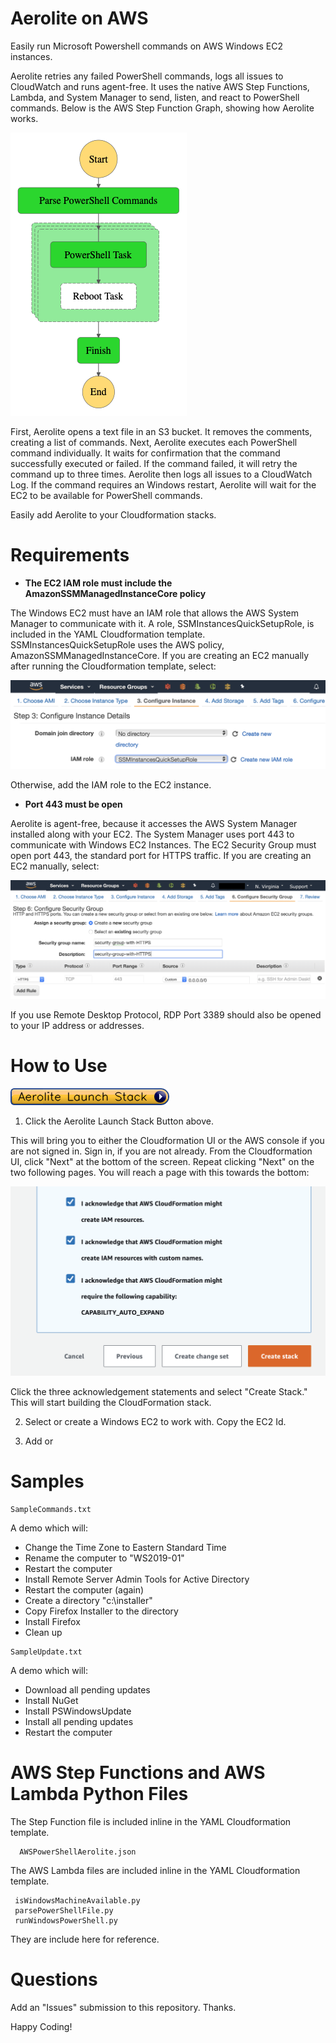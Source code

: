 # Aerolite on AWS

Easily run Microsoft Powershell commands on AWS Windows EC2 instances. 

Aerolite retries any failed PowerShell commands, logs all issues to CloudWatch and runs agent-free. It uses the native AWS Step Functions, Lambda, and System Manager to send, listen, and react to PowerShell commands. Below is the AWS Step Function Graph, showing how Aerolite works.


![Aerolite Step Functions Graph](/images/aerolite_graph.png?raw=true)


First, Aerolite opens a text file in an S3 bucket. It removes the comments, creating a list of commands. Next, Aerolite executes each PowerShell command individually. It waits for confirmation that the command successfully executed or failed. If the command failed, it will retry the command up to three times. Aerolite then logs all issues to a CloudWatch Log. If the command requires an Windows restart, Aerolite will wait for the EC2 to be available for PowerShell commands. 

Easily add Aerolite to your Cloudformation stacks.

# Requirements

- **The EC2 IAM role must include the AmazonSSMManagedInstanceCore policy**

The Windows EC2 must have an IAM role that allows the AWS System Manager to communicate with it. A role, SSMInstancesQuickSetupRole, is included in the YAML Cloudformation template. SSMInstancesQuickSetupRole uses the AWS policy, AmazonSSMManagedInstanceCore. If you are creating an EC2 manually after running the Cloudformation template, select: 

![SSMRoleForInstancesQuickSetup](/images/IAMRoleShot.png?raw=true)

Otherwise, add the IAM role to the EC2 instance.

- **Port 443 must be open**

Aerolite is agent-free, because it accesses the AWS System Manager installed along with your EC2. The System Manager uses port 443 to communicate with Windows EC2 Instances. The EC2 Security Group must open port 443, the standard port for HTTPS traffic. If you are creating an EC2 manually, select:

![Security Group Port 443](/images/SecurityGroupShot.png?raw=true)

If you use Remote Desktop Protocol, RDP Port 3389 should also be opened to your IP address or addresses.

# How to Use

[![Aerolite Launch Stack](/images/Aerolite-Launch-Stack.png?raw=true)](https://console.aws.amazon.com/cloudformation/home?region=us-east-1#/stacks/new?stackName=AeroliteStack&templateURL=https://yappytest1234.s3.amazonaws.com/AWSPowerShellAerolite.yaml)

1) Click the Aerolite Launch Stack Button above.

This will bring you to either the Cloudformation UI or the AWS console if you are not signed in. Sign in, if you are not already. From the Cloudformation UI, click "Next" at the bottom of the screen. Repeat clicking "Next" on the two following pages. You will reach a page with this towards the bottom:

![CloudFormation Shot](/images/CloudFormationShot.png)

Click the three acknowledgement statements and select "Create Stack." This will start building the CloudFormation stack.

2) Select or create a Windows EC2 to work with. Copy the EC2 Id.

3) Add or 


# Samples

```
SampleCommands.txt
```

A demo which will: 

- Change the Time Zone to Eastern Standard Time
- Rename the computer to "WS2019-01"
- Restart the computer
- Install Remote Server Admin Tools for Active Directory
- Restart the computer (again)
- Create a directory "c:\installer"
- Copy Firefox Installer to the directory
- Install Firefox
- Clean up

```
SampleUpdate.txt
```

A demo which will:

- Download all pending updates
- Install NuGet
- Install PSWindowsUpdate
- Install all pending updates
- Restart the computer

# AWS Step Functions and AWS Lambda Python Files

The Step Function file is included inline in the YAML Cloudformation template.

```
  AWSPowerShellAerolite.json
```

The AWS Lambda files are included inline in the YAML Cloudformation template.

```   
 isWindowsMachineAvailable.py
 parsePowerShellFile.py
 runWindowsPowerShell.py
```
  
They are include here for reference.

# Questions

Add an "Issues" submission to this repository. Thanks.

Happy Coding!
  
